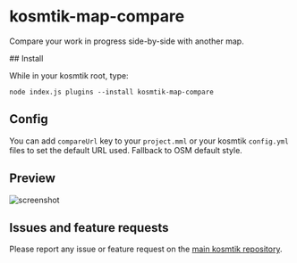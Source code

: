 # kosmtik-map-compare

Compare your work in progress side-by-side with another
map.

## Install

While in your kosmtik root, type:

`node index.js plugins --install kosmtik-map-compare`

## Config

You can add `compareUrl` key to your `project.mml` or your kosmtik `config.yml`
files to set the default URL used. Fallback to OSM default style.

## Preview

![screenshot](https://raw.github.com/kosmtik/kosmtik-map-compare/master/screenshot.png "Screenshot of Kosmtik")

## Issues and feature requests

Please report any issue or feature request on the [main kosmtik repository](https://github.com/kosmtik/kosmtik/issues).
